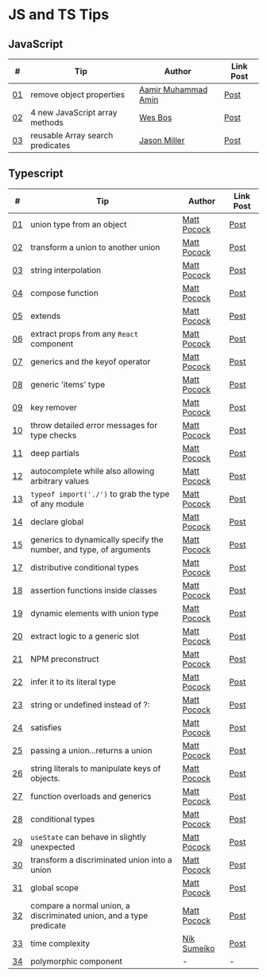 # JS and TS Tips

## JavaScript

| #                          | Tip                              | Author                                                                            | Link Post                                                                                                         |
| -------------------------- | -------------------------------- | --------------------------------------------------------------------------------- | ----------------------------------------------------------------------------------------------------------------- |
| [01](src/javascript/01.js) | remove object properties         | [Aamir Muhammad Amin](https://www.linkedin.com/in/aamir-muhammad-amin-a80a0421a/) | [Post](https://www.linkedin.com/posts/aamir-muhammad-amin-a80a0421a_javascript-activity-6994770362081132544-iSst) |
| [02](src/javascript/02.js) | 4 new JavaScript array methods   | [Wes Bos](https://www.youtube.com/@WesBos)                                        | [Post](https://www.youtube.com/shorts/0QeRLR146tc)                                                                |
| [03](src/javascript/03.js) | reusable Array search predicates | [Jason Miller](https://twitter.com/_developit)                                    | [Post](https://jasonformat.com/reusable-array-search-predicates)                                                  |

## Typescript

| #                           | Tip                                                                 | Author                                                 | Link Post                                                                                                                                            |
| --------------------------- | ------------------------------------------------------------------- | ------------------------------------------------------ | ---------------------------------------------------------------------------------------------------------------------------------------------------- |
| [01](src/typescript/01.ts)  | union type from an object                                           | [Matt Pocock](https://twitter.com/mattpocockuk)        | [Post](https://twitter.com/mpocock1/status/1497262298368409605)                                                                                      |
| [02](src/typescript/02.ts)  | transform a union to another union                                  | [Matt Pocock](https://twitter.com/mattpocockuk)        | [Post](https://twitter.com/mpocock1/status/1498284926621396992)                                                                                      |
| [03](src/typescript/03.ts)  | string interpolation                                                | [Matt Pocock](https://twitter.com/mattpocockuk)        | [Post](https://twitter.com/mpocock1/status/1499002040168636420)                                                                                      |
| [04](src/typescript/04.ts)  | compose function                                                    | [Matt Pocock](https://twitter.com/mattpocockuk)        | [Post](https://twitter.com/mpocock1/status/1499730377337827336)                                                                                      |
| [05](src/typescript/05.ts)  | extends                                                             | [Matt Pocock](https://twitter.com/mattpocockuk)        | [Post](https://twitter.com/mpocock1/status/1500813765973053440)                                                                                      |
| [06](src/typescript/06.tsx) | extract props from any `React` component                            | [Matt Pocock](https://twitter.com/mattpocockuk)        | [Post](https://twitter.com/mpocock1/status/1501533441791193090)                                                                                      |
| [07](src/typescript/07.ts)  | generics and the keyof operator                                     | [Matt Pocock](https://twitter.com/mattpocockuk)        | [Post](https://twitter.com/mpocock1/status/1502264005251018754)                                                                                      |
| [08](src/typescript/08.tsx) | generic 'items' type                                                | [Matt Pocock](https://twitter.com/mattpocockuk)        | [Post](https://twitter.com/mpocock1/status/1503352924537339904)                                                                                      |
| [09](src/typescript/09.ts)  | key remover                                                         | [Matt Pocock](https://twitter.com/mattpocockuk)        | [Post](https://twitter.com/mpocock1/status/1504088070869884929)                                                                                      |
| [10](src/typescript/10.ts)  | throw detailed error messages for type checks                       | [Matt Pocock](https://twitter.com/mattpocockuk)        | [Post](https://twitter.com/mpocock1/status/1504802045794078723)                                                                                      |
| [11](src/typescript/11.ts)  | deep partials                                                       | [Matt Pocock](https://twitter.com/mattpocockuk)        | [Post](https://twitter.com/mpocock1/status/1505892984658743300)                                                                                      |
| [12](src/typescript/12.tsx) | autocomplete while also allowing arbitrary values                   | [Matt Pocock](https://twitter.com/mattpocockuk)        | [Post](https://twitter.com/mpocock1/status/1506607945445949446)                                                                                      |
| [13](src/typescript/13.ts)  | `typeof import('./')` to grab the type of any module                | [Matt Pocock](https://twitter.com/mattpocockuk)        | [Post](https://twitter.com/mpocock1/status/1508408811635322883)                                                                                      |
| [14](src/typescript/14.ts)  | declare global                                                      | [Matt Pocock](https://twitter.com/mattpocockuk)        | [Post](https://twitter.com/mpocock1/status/1509131700382715905)                                                                                      |
| [15](src/typescript/15.ts)  | generics to dynamically specify the number, and type, of arguments  | [Matt Pocock](https://twitter.com/mattpocockuk)        | [Post](https://twitter.com/mpocock1/status/1509850662795989005)                                                                                      |
| [17](src/typescript/17.ts)  | distributive conditional types                                      | [Matt Pocock](https://twitter.com/mattpocockuk)        | [Post](https://twitter.com/mpocock1/status/1511664262665670657)                                                                                      |
| [18](src/typescript/18.ts)  | assertion functions inside classes                                  | [Matt Pocock](https://twitter.com/mattpocockuk)        | [Post](https://twitter.com/mpocock1/status/1512388535692652547)                                                                                      |
| [19](src/typescript/19.ts)  | dynamic elements with union type                                    | [Matt Pocock](https://twitter.com/mattpocockuk)        | [Post](https://twitter.com/mpocock1/status/1513492326555037698)                                                                                      |
| [20](src/typescript/20.ts)  | extract logic to a generic slot                                     | [Matt Pocock](https://twitter.com/mattpocockuk)        | [Post](https://twitter.com/mpocock1/status/1516752789564764160)                                                                                      |
| [21](src/typescript/21.ts)  | NPM preconstruct                                                    | [Matt Pocock](https://twitter.com/mattpocockuk)        | [Post](https://twitter.com/mattpocockuk/status/1525075901905522691)                                                                                  |
| [22](src/typescript/22.ts)  | infer it to its literal type                                        | [Matt Pocock](https://twitter.com/mattpocockuk)        | [Post](https://twitter.com/mattpocockuk/status/1526162474084737024)                                                                                  |
| [23](src/typescript/23.ts)  | string or undefined instead of ?:                                   | [Matt Pocock](https://twitter.com/mattpocockuk)        | [Post](https://twitter.com/mattpocockuk/status/1534130638755880961)                                                                                  |
| [24](src/typescript/24.ts)  | satisfies                                                           | [Matt Pocock](https://twitter.com/mattpocockuk)        | [Post](https://twitter.com/mattpocockuk/status/1536670032360611840)                                                                                  |
| [25](src/typescript/25.ts)  | passing a union...returns a union                                   | [Matt Pocock](https://twitter.com/mattpocockuk)        | [Post](https://twitter.com/mattpocockuk/status/1546467590679146496)                                                                                  |
| [26](src/typescript/26.ts)  | string literals to manipulate keys of objects.                      | [Matt Pocock](https://twitter.com/mattpocockuk)        | [Post](https://twitter.com/mattpocockuk/status/1549011100364144647)                                                                                  |
| [27](src/typescript/27.ts)  | function overloads and generics                                     | [Matt Pocock](https://twitter.com/mattpocockuk)        | [Post](https://twitter.com/mattpocockuk/status/1549783691609587712)                                                                                  |
| [28](src/typescript/28.ts)  | conditional types                                                   | [Matt Pocock](https://twitter.com/mattpocockuk)        | [Post](https://twitter.com/mattpocockuk/status/1552254507496652800)                                                                                  |
| [29](src/typescript/29.ts)  | `useState` can behave in slightly unexpected                        | [Matt Pocock](https://twitter.com/mattpocockuk)        | [Post](https://twitter.com/mattpocockuk/status/1570377640137179137)                                                                                  |
| [30](src/typescript/30.ts)  | transform a discriminated union into a union                        | [Matt Pocock](https://twitter.com/mattpocockuk)        | [Post](https://twitter.com/mattpocockuk/status/1587431441427795968)                                                                                  |
| [31](src/typescript/31.ts)  | global scope                                                        | [Matt Pocock](https://twitter.com/mattpocockuk)        | [Post](https://twitter.com/mattpocockuk/status/1590333383501979649)                                                                                  |
| [32](src/typescript/32.ts)  | compare a normal union, a discriminated union, and a type predicate | [Matt Pocock](https://twitter.com/mattpocockuk)        | [Post](https://twitter.com/mattpocockuk/status/1592130978234900484)                                                                                  |
| [33](src/typescript/33.ts)  | time complexity                                                     | [Nik Sumeiko](https://www.linkedin.com/in/niksumeiko/) | [Post](https://www.linkedin.com/posts/niksumeiko_cleancode-javascript-activity-6985932162764025856-M_pV/?utm_source=share&utm_medium=member_desktop) |
| [34](src/typescript/34.tsx) | polymorphic component                                               | -                                                      | -                                                                                                                                                    |
